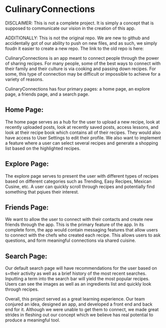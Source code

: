 # CulinaryConnections

DISCLAIMER: This is not a complete project. It is simply a concept that is supposed to communicate our vision in the creation of this app.

ADDITIONALLY: This is not the original repo. We are new to github and accidentally got of our ability to push on new files, and as such, we simply foudn it easier to create a new repo. The link to the old repo is here: 

CulinaryConnections is an app meant to connect people through the power of sharing recipes. For many people, some of the best ways to connect with their family and their culture is via cooking and passing down recipes. For some, this type of connection may be difficult or impossible to achieve for a variety of reasons. 

CulinaryConnections has four primary pages: a home page, an explore page, a friends page, and a search page.

Home Page:
----------------
The home page serves as a hub for the user to upload a new recipe, look at recently uploaded posts, look at recently saved posts, access lessons, and look at their recipe book which contains all of their recipes. They would also have access to User Settings to edit their profile. We also want to implement a feature where a user can select several recipes and generate a shopping list based on the highlighted recipes.

Explore Page:
----------------
The explore page serves to present the user with different types of recipes based on different categories such as Trending, Easy Recipes, Mexican Cusine, etc. A user can quickly scroll through recipes and potentially find something that pqiues their interest.

Friends Page:
----------------
We want to allow the user to connect with their contacts and create new friends through the app. This is the primary feature of the app. In its complete form, the app would contain messaging features that allow users to connect with the chefs who created each recipe. This allows users to ask questions, and form meaningful connections via shared cuisine.

Search Page:
----------------
Our default search page will have recommendations for the user based on s=their activity as well as a brief history of the most recent searches. Inputting a term into the search bar will yield the most popular recipes. Users can see the images as well as an ingredients list and quickly look through recipes.

Overall, this project served as a great learning experience. Our team conjured an idea, designed an app, and developed a front end and back end for it. Although we were unable to get them to connect, we made great strides in fleshing out our concept which we believe has real potential to produce a meaningful tool.
